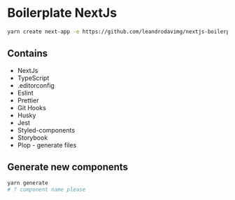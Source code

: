 # Boilerplate NextJs 

```bash
yarn create next-app -e https://github.com/leandrodavimg/nextjs-boilerplate
```
## Contains
* NextJs
* TypeScript
* .editorconfig
* Eslint
* Prettier
* Git Hooks
* Husky
* Jest
* Styled-components
* Storybook
* Plop - generate files

## Generate new components
```bash
yarn generate
# ? component name please 
```